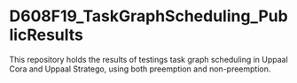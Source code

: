 # D608F19_TaskGraphScheduling_PublicResults
This repository holds the results of testings task graph scheduling in Uppaal Cora and Uppaal Stratego, using both preemption and non-preemption.

